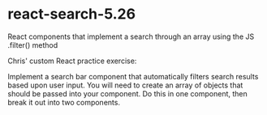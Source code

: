 # react-search-5.26
React components that implement a search through an array using the JS .filter() method

Chris' custom React practice exercise:

Implement a search bar component that automatically filters search results based upon user input. 
You will need to create an array of objects that should be passed into your component.
Do this in one component, then break it out into two components.
